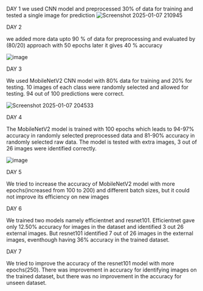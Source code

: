 DAY 1 
we used CNN model and preprocessed 30% of data for training and tested a single image for prediction
![Screenshot 2025-01-07 210945](https://github.com/user-attachments/assets/dc367d61-3efa-48ae-adbf-8c5ddb2e0575)

DAY 2 

we added more data upto 90 % of data for preprocessing and evaluated by (80/20) approach with 50 epochs 
later it gives 40 % accuracy

![image](https://github.com/user-attachments/assets/27086c2b-f963-4f71-8d6e-fc590775433b)

DAY 3

We used MobileNetV2 CNN model with 80% data for training and 20% for testing.
10 images of each class were randomly selected and allowed for testing. 94 out of 100 predictions were correct.

![Screenshot 2025-01-07 204533](https://github.com/user-attachments/assets/70196c2f-933d-445d-8de0-989aa6e15ee5)

DAY 4

The MobileNetV2 model is trained with 100 epochs which leads to 94-97% accuracy in randomly selected preprocessed data and 81-90% accuracy in randomly selected raw data.
The model is tested with extra images, 3 out of 26 images were identified correctly.

![image](https://github.com/user-attachments/assets/2b94d19c-f644-4c3e-a09e-c2cda894e59e)

DAY 5 

We tried to increase the accuracy of MobileNetV2 model with more epochs(increased from 100 to 200) and different batch sizes, but it could not improve its efficiency on new images

DAY 6

We trained two models namely efficientnet and resnet101. Efficientnet gave only 12.50% accuracy for images in the dataset and identified 3 out 26 external images. But resnet101 identified 7 out of 26 images in the external images, eventhough having 36% accuracy in the trained dataset.

DAY 7


We tried to improve the accuracy of the resnet101 model with more epochs(250). There was improvement in accuracy for identifying images on the trained dataset, but there was no improvement in the accuracy for unseen dataset.

